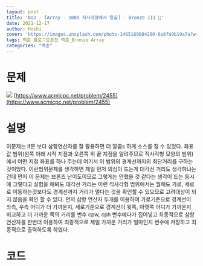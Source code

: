 ```yaml
---
layout: post
title: 'BOJ - [Array - 1085 직사각형에서 탈출] - Bronze III 🥉'
date: 2021-12-17
author: Hoshi
cover: 'https://images.unsplash.com/photo-1465189684280-6a8fa9b19a7a?w=1600&q=900'
tags: 백준 블로그오픈전 백준_Bronze Array
categories: "백준"
---
```

# 문제
![]({{site.url}}/assets/img/posts_img/2455.png)
[https://www.acmicpc.net/problem/2455](https://www.acmicpc.net/problem/2455)

# 설명
이문제는 if문 보다 삼항연산자를 잘 활용하면 더 깔끔s 하게 소스를 칠 수 있었다. 좌표값 범위(왼쪽 아래 시작 지점과 오른쪽 위 끝 지점을 알려주므로 직사각형 모양의 범위)에서 어떤 지점 좌표를 하나 주는데 여기서 이 범위의 경계선까지의 최단거리를 구하는 것이었다. 이런범위문제를 생각하면 제일 먼저 의심이 드는게 대각선 거리도 생각하냐는 건데 먼저 이 문제는 브론즈 난이도이므로 그렇게는 안했을 것 같다는 생각이 드는 동시에 그렇다고 실험을 해봐도 대각선 거리는 이런 직사각형 범위에서는 뭘해도 가로, 세로로 이동하는것보다도 경계선까지 거리가 멀다는 것을 확인할 수 있으므로 고려대상이 되지 않음을 확인 할 수 있다. 먼저 삼항 연산자 두개를 이용하여 가로기준으로 경계선이 좌측, 우측 어디가 더 가까운지, 세로기준으로 경계선이 윗쪽, 아랫쪽 어디가 가까운지 비교하고 더 가까운 쪽의 거리를 변수 cpw, cph 변수에다가 집어넣고 최종적으로 삼항연산자를 한번더 이용하여 최종적으로 제일 가까운 거리가 얼마인지 변수에 저장하고 최종적으로 출력하도록 하였다.

# 코드

```c

```

